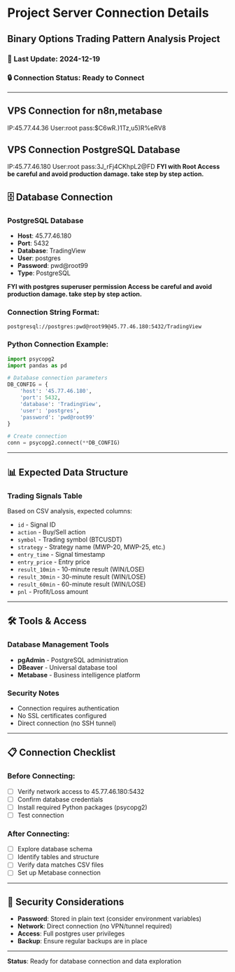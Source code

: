 # Project Server Connection Details
## Binary Options Trading Pattern Analysis Project

### 📅 Last Update: 2024-12-19
### 🔒 Connection Status: Ready to Connect

---


## VPS Connection for n8n,metabase
IP:45.77.44.36
User:root
pass:$C6wR.)1Tz,u5)R%eRV8


## VPS Connection PostgreSQL Database
IP:45.77.46.180
User:root
pass:3J_rFj4CKhpL2@FD
**FYI with Root Access be careful and avoid production damage. take step by step action.**





## 🗄️ Database Connection

### PostgreSQL Database
- **Host**: 45.77.46.180
- **Port**: 5432
- **Database**: TradingView
- **User**: postgres
- **Password**: pwd@root99
- **Type**: PostgreSQL

**FYI with postgres superuser permission Access be careful and avoid production damage. take step by step action.**

### Connection String Format:
```
postgresql://postgres:pwd@root99@45.77.46.180:5432/TradingView
```

### Python Connection Example:
```python
import psycopg2
import pandas as pd

# Database connection parameters
DB_CONFIG = {
    'host': '45.77.46.180',
    'port': 5432,
    'database': 'TradingView',
    'user': 'postgres',
    'password': 'pwd@root99'
}

# Create connection
conn = psycopg2.connect(**DB_CONFIG)
```

---

## 📊 Expected Data Structure

### Trading Signals Table
Based on CSV analysis, expected columns:
- `id` - Signal ID
- `action` - Buy/Sell action
- `symbol` - Trading symbol (BTCUSDT)
- `strategy` - Strategy name (MWP-20, MWP-25, etc.)
- `entry_time` - Signal timestamp
- `entry_price` - Entry price
- `result_10min` - 10-minute result (WIN/LOSE)
- `result_30min` - 30-minute result (WIN/LOSE)
- `result_60min` - 60-minute result (WIN/LOSE)
- `pnl` - Profit/Loss amount

---

## 🛠️ Tools & Access

### Database Management Tools
- **pgAdmin** - PostgreSQL administration
- **DBeaver** - Universal database tool
- **Metabase** - Business intelligence platform

### Security Notes
- Connection requires authentication
- No SSL certificates configured
- Direct connection (no SSH tunnel)

---

## 📋 Connection Checklist

### Before Connecting:
- [ ] Verify network access to 45.77.46.180:5432
- [ ] Confirm database credentials
- [ ] Install required Python packages (psycopg2)
- [ ] Test connection

### After Connecting:
- [ ] Explore database schema
- [ ] Identify tables and structure
- [ ] Verify data matches CSV files
- [ ] Set up Metabase connection

---

## 🚨 Security Considerations

- **Password**: Stored in plain text (consider environment variables)
- **Network**: Direct connection (no VPN/tunnel required)
- **Access**: Full postgres user privileges
- **Backup**: Ensure regular backups are in place

---

**Status**: Ready for database connection and data exploration
